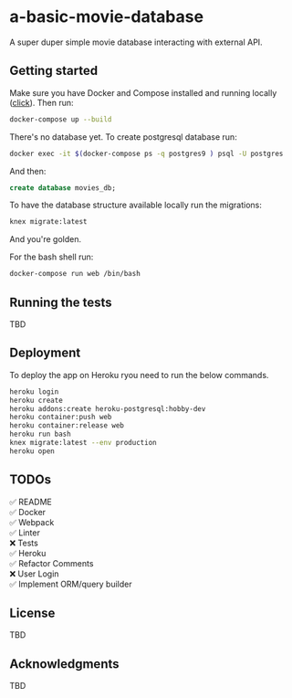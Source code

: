 # a-basic-movie-database

A super duper simple movie database interacting with external API.

## Getting started

Make sure you have Docker and Compose installed and running locally ([click](https://www.docker.com)). Then run:

```bash
docker-compose up --build
```

There's no database yet. To create postgresql database run:

```bash
docker exec -it $(docker-compose ps -q postgres9 ) psql -U postgres
```

And then:

```sql
create database movies_db;
```

To have the database structure available locally run the migrations:

```bash
knex migrate:latest
```

And you're golden.

For the bash shell run:

```bash
docker-compose run web /bin/bash
```

## Running the tests

TBD

## Deployment

To deploy the app on Heroku ryou need to run the below commands.

```bash
heroku login
heroku create
heroku addons:create heroku-postgresql:hobby-dev
heroku container:push web
heroku container:release web
heroku run bash
knex migrate:latest --env production
heroku open
```

## TODOs

✅ README\
✅ Docker\
✅ Webpack\
✅ Linter\
❌ Tests\
✅ Heroku\
✅ Refactor Comments\
❌ User Login\
✅ Implement ORM/query builder

## License

TBD

## Acknowledgments

TBD
